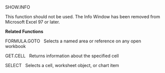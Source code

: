 SHOW.INFO

This function should not be used. The Info Window has been removed from
Microsoft Excel 97 or later.

**Related Functions**

FORMULA.GOTO   Selects a named area or reference on any open workbook

GET.CELL   Returns information about the specified cell

SELECT   Selects a cell, worksheet object, or chart item



